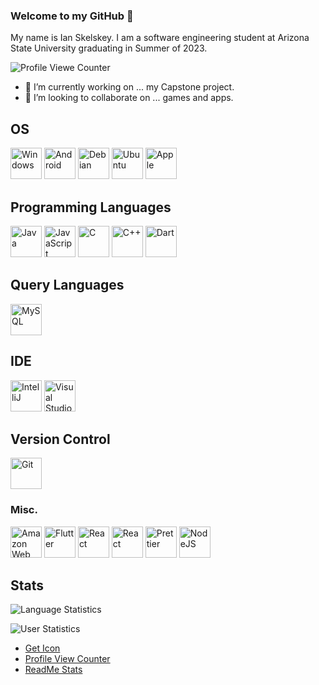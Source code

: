 ### Welcome to my GitHub 👋

My name is Ian Skelskey. I am a software engineering student at Arizona State University graduating in Summer of 2023.

![Profile Viewe Counter](https://komarev.com/ghpvc/?username=IanSkelskey&color=blue&style=for-the-badge)

- 🔭 I’m currently working on ... my Capstone project.
- 👯 I’m looking to collaborate on ... games and apps.

## OS
<p>
  <img src="https://github.com/get-icon/geticon/raw/master/icons/microsoft-windows.svg" alt="Windows" width="50" height="50">
  <img src="https://user-images.githubusercontent.com/46094112/184930367-de6c2678-c847-40de-a414-0e717625b503.png" alt="Android" width="50" height="50">
  <img src="https://github.com/get-icon/geticon/raw/master/icons/debian.svg" alt="Debian" width="50" height="50">
  <img src="https://github.com/get-icon/geticon/raw/master/icons/ubuntu.svg" alt="Ubuntu" width="50" height="50">
  <img src="https://github.com/get-icon/geticon/raw/master/icons/apple.svg" alt="Apple" width="50" height="50">
</p>

## Programming Languages
<p>
  <img src="https://github.com/get-icon/geticon/raw/master/icons/java.svg" alt="Java" width="50" height="50">
  <img src="https://github.com/get-icon/geticon/raw/master/icons/javascript.svg" alt="JavaScript" width="50" height="50">
  <img src="https://github.com/get-icon/geticon/raw/master/icons/c.svg" alt="C" width="50" height="50">
  <img src="https://github.com/get-icon/geticon/raw/master/icons/c-plusplus.svg" alt="C++" width="50" height="50">
  <img src="https://github.com/get-icon/geticon/raw/master/icons/dart.svg" alt="Dart" width="50" height="50">
</p>

## Query Languages
<p>
  <img src="https://github.com/get-icon/geticon/raw/master/icons/mysql.svg" alt="MySQL" width="50" height="50">
</p>

## IDE
<p>
  <img src="https://github.com/get-icon/geticon/raw/master/icons/intellij-idea.svg" alt="IntelliJ" width="50" height="50">
  <img src="https://raw.githubusercontent.com/get-icon/geticon/master/icons/visual-studio-code.svg" alt="Visual Studio Code" width="50" height="50">
</p>

## Version Control
<p>
  <img src="https://github.com/get-icon/geticon/raw/master/icons/git-icon.svg" alt="Git" width="50" height="50">  
</p>

### Misc.
<p>
  <img src="https://github.com/get-icon/geticon/raw/master/icons/aws.svg" alt="Amazon Web Services" width="50" height="50">
  <img src="https://github.com/get-icon/geticon/raw/master/icons/flutter.svg" alt="Flutter" width="50" height="50">
  <img src="https://github.com/get-icon/geticon/raw/master/icons/react.svg" alt="React" width="50" height="50">
  <img src="https://github.com/get-icon/geticon/raw/master/icons/firebase.svg" alt="React" width="50" height="50">
  <img src="https://github.com/get-icon/geticon/raw/master/icons/prettier.svg" alt="Prettier" width="50" height="50">
  <img src="https://github.com/get-icon/geticon/raw/master/icons/nodejs-icon.svg" alt="NodeJS" width="50" height="50">
  
</p>

## Stats
![Language Statistics](https://github-readme-stats.vercel.app/api/top-langs/?username=ianskelskey&theme=darcula&langs_count=4&card_width=500)

![User Statistics](https://github-readme-stats.vercel.app/api?username=ianskelskey&show_icons=true&count_private=true&theme=darcula&card_width=500)


- [Get Icon](https://github.com/get-icon/geticon)
- [Profile View Counter](https://github.com/antonkomarev/github-profile-views-counter)
- [ReadMe Stats](https://github.com/anuraghazra/github-readme-stats)

<!--
**IanSkelskey/IanSkelskey** is a ✨ _special_ ✨ repository because its `README.md` (this file) appears on your GitHub profile.

Here are some ideas to get you started:

- 🔭 I’m currently working on ...
- 🌱 I’m currently learning ...
- 👯 I’m looking to collaborate on ...
- 🤔 I’m looking for help with ...
- 💬 Ask me about ...
- 📫 How to reach me: ...
- 😄 Pronouns: ...
- ⚡ Fun fact: ...
-->
